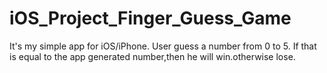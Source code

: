 # iOS_Project_Finger_Guess_Game

It's my simple app for iOS/iPhone. User guess a number from 0 to 5. If that is equal to the app generated number,then he will win.otherwise lose.
